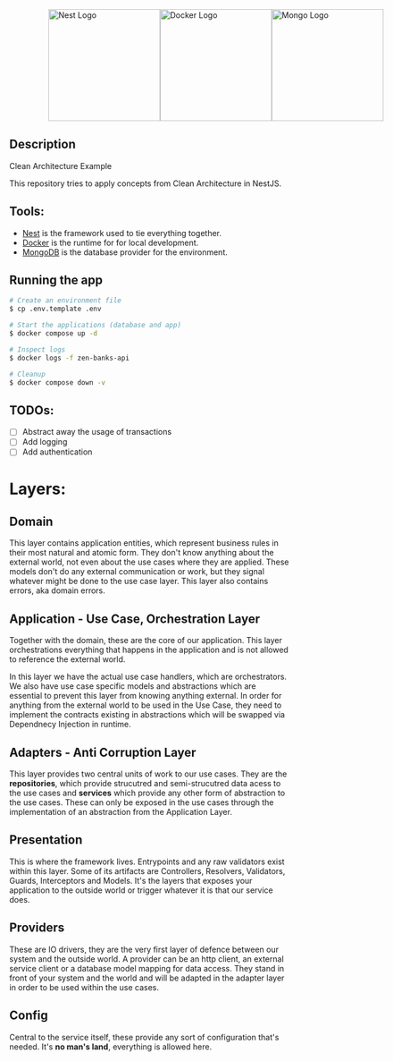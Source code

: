 <div style="display:flex; justify-content: space-between; margin: 0 5em">
  <a href="http://nestjs.com/" target="blank"><img src="https://nestjs.com/img/logo-small.svg" width="200" alt="Nest Logo" /></a>
  <a href="http://docker.com" target="blank"><img src="https://blog.knoldus.com/wp-content/uploads/2018/04/docker.png" width="200" alt="Docker Logo" /></a>
  <a href="http://mongodb.com" target="blank"><img src="https://www.pngall.com/wp-content/uploads/13/Mongodb-PNG-Image-HD.png" width="200" alt="Mongo Logo" /></a>
</div>

## Description

Clean Architecture Example

This repository tries to apply concepts from Clean Architecture in NestJS.

## Tools:

- [Nest](https://nestjs.com) is the framework used to tie everything together.
- [Docker](https://docker.com) is the runtime for for local development.
- [MongoDB](https://www.mongodb.com) is the database provider for the environment.

## Running the app

```bash
# Create an environment file
$ cp .env.template .env

# Start the applications (database and app)
$ docker compose up -d

# Inspect logs
$ docker logs -f zen-banks-api

# Cleanup
$ docker compose down -v

```

## TODOs:

- [ ] Abstract away the usage of transactions
- [ ] Add logging
- [ ] Add authentication

# Layers:

## Domain

This layer contains application entities, which represent business rules in their most natural and atomic form. They don't know anything about the external world, not even about the use cases where they are applied. These models don't do any external communication or work, but they signal whatever might be done to the use case layer. This layer also contains errors, aka domain errors.

## Application - Use Case, Orchestration Layer

Together with the domain, these are the core of our application. This layer orchestrations everything that happens in the application and is not allowed to reference the external world.

In this layer we have the actual use case handlers, which are orchestrators. We also have use case specific models and abstractions which are essential to prevent this layer from knowing anything external. In order for anything from the external world to be used in the Use Case, they need to implement the contracts existing in abstractions which will be swapped via Dependnecy Injection in runtime.

## Adapters - Anti Corruption Layer

This layer provides two central units of work to our use cases. They are the **repositories**, which provide strucutred and semi-strucutred data acess to the use cases and **services** which provide any other form of abstraction to the use cases. These can only be exposed in the use cases through the implementation of an abstraction from the Application Layer.

## Presentation

This is where the framework lives. Entrypoints and any raw validators exist within this layer. Some of its artifacts are Controllers, Resolvers, Validators, Guards, Interceptors and Models. It's the layers that exposes your application to the outside world or trigger whatever it is that our service does.

## Providers

These are IO drivers, they are the very first layer of defence between our system and the outside world. A provider can be an http client, an external service client or a database model mapping for data access. They stand in front of your system and the world and will be adapted in the adapter layer in order to be used within the use cases.

## Config

Central to the service itself, these provide any sort of configuration that's needed. It's **no man's land**, everything is allowed here.
